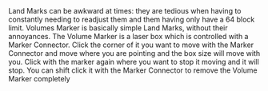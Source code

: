 <chapter name="item.volume_box.name"/>
<lore>
Land Marks can be awkward at times: they are tedious when having to constantly needing to readjust them and them having only have a 64 block limit.
</lore>
<no_lore>
Volumes Marker is basically simple Land Marks, without their annoyances.
</no_lore>
<chapter name="Information"/>
The Volume Marker is a laser box which is controlled with a Marker Connector.
<recipes_usages stack="buildcraftcore:volume_box"/>
Click the corner of it you want to move with the Marker Connector and move where you are pointing and the box size will move with you.
Click with the marker again where you want to stop it moving and it will stop. You can shift click it with the Marker Connector to remove the Volume Marker completely 

